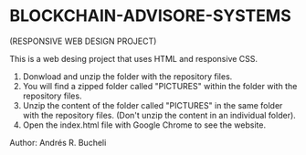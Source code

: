 # BLOCKCHAIN-ADVISORE-SYSTEMS

(RESPONSIVE WEB DESIGN PROJECT)

This is a web desing project that uses HTML and responsive CSS.

1) Donwload and unzip the folder with the repository files.
2) You will find a zipped folder called "PICTURES" within the folder with the repository files.
3) Unzip the content of the folder called "PICTURES" in the same folder with the repository files. (Don't unzip the content in an individual folder).
4) Open the index.html file with Google Chrome to see the website.


Author: Andrés R. Bucheli


